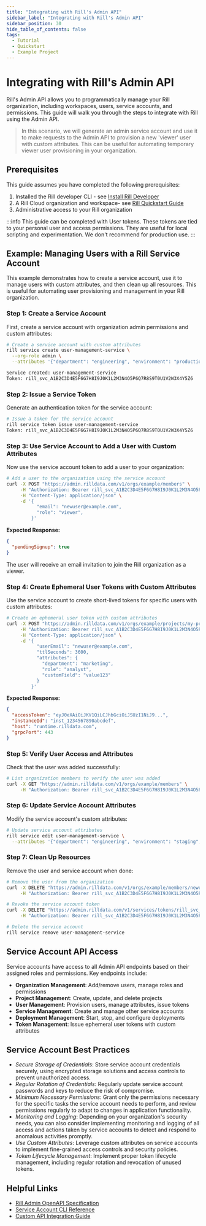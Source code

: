```yaml
---
title: "Integrating with Rill's Admin API"
sidebar_label: "Integrating with Rill's Admin API"
sidebar_position: 30
hide_table_of_contents: false
tags:
  - Tutorial
  - Quickstart
  - Example Project
---
```


# Integrating with Rill's Admin API

Rill's Admin API allows you to programmatically manage your Rill organization, including workspaces, users, service accounts, and permissions. This guide will walk you through the steps to integrate with Rill using the Admin API. 

> In this scenario, we will generate an admin service account and use it to make requests to the Admin API to provision a new 'viewer' user with custom attributes. This can be useful for automating temporary viewer user provisioning in your organization.

## Prerequisites

This guide assumes you have completed the following prerequisites:

1. Installed the Rill developer CLI - see [Install Rill Developer](/get-started/install)
2. A Rill Cloud organization and workspace- see [Rill Quickstart Guide](https://docs.rilldata.com/quickstart)
3. Administrative access to your Rill organization

:::info
This guide can be completed with User tokens. These tokens are tied to your personal user and access permissions. They are useful for local scripting and experimentation. We don't recommend for production use.
:::

## Example: Managing Users with a Rill Service Account

This example demonstrates how to create a service account, use it to manage users with custom attributes, and then clean up all resources. This is useful for automating user provisioning and management in your Rill organization.

### Step 1: Create a Service Account

First, create a service account with organization admin permissions and custom attributes:

```bash
# Create a service account with custom attributes
rill service create user-management-service \
  --org-role admin \
  --attributes '{"department": "engineering", "environment": "production"}'

Service created: user-management-service
Token: rill_svc_A1B2C3D4E5F6G7H8I9J0K1L2M3N4O5P6Q7R8S9T0U1V2W3X4Y5Z6
```

### Step 2: Issue a Service Token

Generate an authentication token for the service account:

```bash
# Issue a token for the service account
rill service token issue user-management-service
Token: rill_svc_A1B2C3D4E5F6G7H8I9J0K1L2M3N4O5P6Q7R8S9T0U1V2W3X4Y5Z6
```

### Step 3: Use Service Account to Add a User with Custom Attributes

Now use the service account token to add a user to your organization:

```bash
# Add a user to the organization using the service account
curl -X POST "https://admin.rilldata.com/v1/orgs/example/members" \
     -H "Authorization: Bearer rill_svc_A1B2C3D4E5F6G7H8I9J0K1L2M3N4O5P6Q7R8S9T0U1V2W3X4Y5Z6" \
     -H "Content-Type: application/json" \
     -d '{
           "email": "newuser@example.com",
           "role": "viewer",
         }'
```

**Expected Response:**
```json
{
  "pendingSignup": true
}
```

The user will receive an email invitation to join the Rill organization as a viewer.

### Step 4: Create Ephemeral User Tokens with Custom Attributes

Use the service account to create short-lived tokens for specific users with custom attributes:

```bash
# Create an ephemeral user token with custom attributes
curl -X POST "https://admin.rilldata.com/v1/orgs/example/projects/my-project/credentials" \
     -H "Authorization: Bearer rill_svc_A1B2C3D4E5F6G7H8I9J0K1L2M3N4O5P6Q7R8S9T0U1V2W3X4Y5Z6" \
     -H "Content-Type: application/json" \
     -d '{
           "userEmail": "newuser@example.com",
           "ttlSeconds": 3600,
           "attributes": {
             "department": "marketing",
             "role": "analyst",
             "customField": "value123"
           }
         }'
```

**Expected Response:**
```json
{
  "accessToken": "eyJ0eXAiOiJKV1QiLCJhbGciOiJSUzI1NiJ9...",
  "instanceId": "inst_1234567890abcdef",
  "host": "runtime.rilldata.com",
  "grpcPort": 443
}
```

### Step 5: Verify User Access and Attributes

Check that the user was added successfully:

```bash
# List organization members to verify the user was added
curl -X GET "https://admin.rilldata.com/v1/orgs/example/members" \
     -H "Authorization: Bearer rill_svc_A1B2C3D4E5F6G7H8I9J0K1L2M3N4O5P6Q7R8S9T0U1V2W3X4Y5Z6"
```

### Step 6: Update Service Account Attributes

Modify the service account's custom attributes:

```bash
# Update service account attributes
rill service edit user-management-service \
  --attributes '{"department": "engineering", "environment": "staging", "updated": "2024-01-15"}'
```

### Step 7: Clean Up Resources

Remove the user and service account when done:

```bash
# Remove the user from the organization
curl -X DELETE "https://admin.rilldata.com/v1/orgs/example/members/newuser@example.com" \
     -H "Authorization: Bearer rill_svc_A1B2C3D4E5F6G7H8I9J0K1L2M3N4O5P6Q7R8S9T0U1V2W3X4Y5Z6"

# Revoke the service account token
curl -X DELETE "https://admin.rilldata.com/v1/services/tokens/rill_svc_A1B2C3D4E5F6G7H8I9J0K1L2M3N4O5P6Q7R8S9T0U1V2W3X4Y5Z6" \
     -H "Authorization: Bearer rill_svc_A1B2C3D4E5F6G7H8I9J0K1L2M3N4O5P6Q7R8S9T0U1V2W3X4Y5Z6"

# Delete the service account
rill service remove user-management-service
```

## Service Account API Access

Service accounts have access to all Admin API endpoints based on their assigned roles and permissions. Key endpoints include:

- **Organization Management**: Add/remove users, manage roles and permissions
- **Project Management**: Create, update, and delete projects  
- **User Management**: Provision users, manage attributes, issue tokens
- **Service Management**: Create and manage other service accounts
- **Deployment Management**: Start, stop, and configure deployments
- **Token Management**: Issue ephemeral user tokens with custom attributes

## Service Account Best Practices

- _Secure Storage of Credentials_: Store service account credentials securely, using encrypted storage solutions and access controls to prevent unauthorized access.
- _Regular Rotation of Credentials_: Regularly update service account passwords and keys to reduce the risk of compromise.
- _Minimum Necessary Permissions_: Grant only the permissions necessary for the specific tasks the service account needs to perform, and review permissions regularly to adapt to changes in application functionality.
- _Monitoring and Logging_: Depending on your organization's security needs, you can also consider implementing monitoring and logging of all access and actions taken by service accounts to detect and respond to anomalous activities promptly.
- _Use Custom Attributes_: Leverage custom attributes on service accounts to implement fine-grained access controls and security policies.
- _Token Lifecycle Management_: Implement proper token lifecycle management, including regular rotation and revocation of unused tokens.

## Helpful Links

- [Rill Admin OpenAPI Specification](/api/admin)
- [Service Account CLI Reference](/reference/cli/service)
- [Custom API Integration Guide](/integrate/custom-api)
